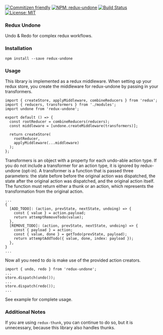 [![Commitizen friendly](https://img.shields.io/badge/commitizen-friendly-brightgreen.svg)](http://commitizen.github.io/cz-cli/)
[![NPM: redux-undone](https://badge.fury.io/js/redux-undone.svg)](https://www.npmjs.com/package/redux-undone)
[![Build Status](https://travis-ci.org/Introvertuous/redux-undone.svg?branch=master)](https://travis-ci.org/Introvertuous/redux-undone)
[![License: MIT](https://img.shields.io/badge/License-MIT-yellow.svg)](https://opensource.org/licenses/MIT)

### Redux Undone

Undo & Redo for complex redux workflows.

### Installation

```
npm install --save redux-undone
```

### Usage

This library is implemented as a redux middleware. When setting up your redux
store, you create the middleware for redux-undone by passing in your
transformers.

```
import { createStore, applyMiddleware, combineReducers } from 'redux';
import { reducers, transformers } from './modules';
import undone from 'redux-undone';

export default () => {
  const rootReducer = combineReducers(reducers);
  const middleware = [undone.createMiddleware(transformers)];

  return createStore(
    rootReducer,
    applyMiddleware(...middleware)
  );
};
```

Transformers is an object with a property for each undo-able action type. If you
do not include a transformer for an action type, it is ignored by redux-undone
(opt-in). A transformer is a function that is passed three parameters: the
state before before the original action was dispatched, the state after the
original action was dispatched, and the original action itself. The function
must return either a thunk or an action, which represents the transformation
from the original action.

```
...
{
  [ADD_TODO]: (action, prevState, nextState, undoing) => {
    const { value } = action.payload;
    return attemptRemoveTodo(value);
  },
  [REMOVE_TODO]: (action, prevState, nextState, undoing) => {
    const { payload } = action;
    const { value, done } = getTodo(prevState, payload);
    return attemptAddTodo({ value, done, index: payload });
  },
}
...
```

Now all you need to do is make use of the provided action creators.

```
import { undo, redo } from 'redux-undone';
...
store.dispatch(undo());
...
store.dispatch(redo());
...
```

See example for complete usage.

### Additional Notes

If you are using `redux-thunk`, you can continue to do so, but it is unnecessary, because this library also handles thunks.
